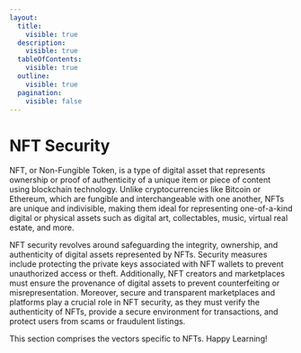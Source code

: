 ```yaml
---
layout:
  title:
    visible: true
  description:
    visible: true
  tableOfContents:
    visible: true
  outline:
    visible: true
  pagination:
    visible: false
---
```


# NFT Security

NFT, or Non-Fungible Token, is a type of digital asset that represents ownership or proof of authenticity of a unique item or piece of content using blockchain technology. Unlike cryptocurrencies like Bitcoin or Ethereum, which are fungible and interchangeable with one another, NFTs are unique and indivisible, making them ideal for representing one-of-a-kind digital or physical assets such as digital art, collectables, music, virtual real estate, and more.

NFT security revolves around safeguarding the integrity, ownership, and authenticity of digital assets represented by NFTs. Security measures include protecting the private keys associated with NFT wallets to prevent unauthorized access or theft. Additionally, NFT creators and marketplaces must ensure the provenance of digital assets to prevent counterfeiting or misrepresentation. Moreover, secure and transparent marketplaces and platforms play a crucial role in NFT security, as they must verify the authenticity of NFTs, provide a secure environment for transactions, and protect users from scams or fraudulent listings.

This section comprises the vectors specific to NFTs. Happy Learning!
